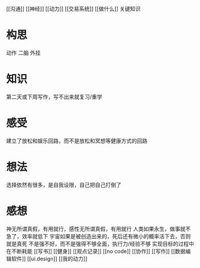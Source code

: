 [[沟通]]
[[神经]]
[[动力]]
[[交易系统]]
[[做什么]]
关键知识
# 构思
动作 二脑 外挂
# 知识
第二天或下周写作，写不出来就复习/重学
# 感受
建立了放松和娱乐回路，而不是放松和冥想等健康方式的回路
# 想法
选择依然有很多，是自我设限，自己把自己打倒了
# 感想
神无所谓真假，有用就行，感性无所谓真假，有用就行
人类如果永生，做事就不急了，效率就低下
宇宙如果是被创造出来的，死后还有微小的概率活下去，否则就是真死
不是强不好，而不是强得不够全面，执行力/经验不够
实现目标的过程中在不断耗能
[[写书]]
[[健身]]
[[观点记录]]
[[no code]]
[[协作]]
[[写作]]
[[数据编辑软件]]
[[ui.design]]
[[我的动力]]